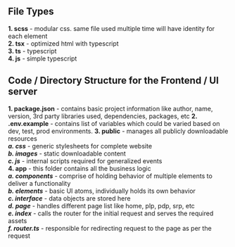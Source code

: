 ## File Types
**1. scss**     -   modular css. same file used multiple time will have identity for each element</br>
**2. tsx**      -   optimized html with typescript</br>
**3. ts**       -   typescript</br>
**4. js**       -   simple typescript</br>

## Code / Directory Structure for the Frontend / UI server
**1. package.json** - contains basic project information like author, name, version, 3rd party libraries used, dependencies, packages, etc
**2. .env.example** - contains list of variables which could be varied based on dev, test, prod environments.
**3. public**       - manages all publicly downloadable resources</br>
    ***a. css***              -   generic stylesheets for complete website</br>
    ***b. images***           -   static downloadable content</br>
    ***c. js***               -   internal scripts required for generalized events</br>
**4. app** - this folder contains all the business logic</br>
***a. components***       -   comprise of holding behavior of multiple elements to deliver a functionality</br>
***b. elements***         -   basic UI atoms, individually holds its own behavior</br>
***c. interface***        -   data objects are stored here</br>
***d. page***             -   handles different page list like home, plp, pdp, srp, etc</br>
***e. index***            -   calls the router for the initial request and serves the required assets</br>
***f. router.ts***        -   responsible for redirecting request to the page as per the request</br>